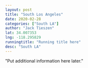 ```yaml
---
layout: post
title: "South Los Angeles"
date: 2020-02-28
categories: ["South LA"]
author: "Jack Tieszen"
lat: 34.007353
lng: -118.295829 
runningtitle: "Running title here"
desc: "South LA"
---
```


"Put additional information here later."


